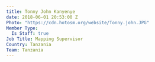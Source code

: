 ```yaml
---
title: Tonny John Kanyenye
date: 2018-06-01 20:53:00 Z
Photo: "https://cdn.hotosm.org/website/Tonny.john.JPG"
Member Type:
  Is Staff: true
Job Title: Mapping Supervisor
Country: Tanzania
Team: Tanzania
---
```


